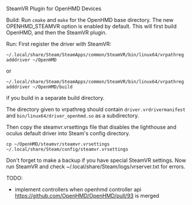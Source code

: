 SteamVR Plugin for OpenHMD Devices

Build:
Run `cmake` and `make` for the OpenHMD base directory. The new OPENHMD_STEAMVR option is enabled by default. This will first build OpenHMD, and then the SteamVR plugin.

Run:
First register the driver with SteamVR:

    ~/.local/share/Steam/SteamApps/common/SteamVR/bin/linux64/vrpathreg adddriver ~/OpenHMD

or

    ~/.local/share/Steam/SteamApps/common/SteamVR/bin/linux64/vrpathreg adddriver ~/OpenHMD/build

if you build in a separate build directory.

The directory given to vrpathreg should contain `driver.vrdrivermanifest` and `bin/linux64/driver_openhmd.so` as a subdirectory.

Then copy the steamvr.vrsettings file that disables the lighthouse and oculus default driver into Steam's config directory.

    cp ~/OpenHMD/steamvr/steamvr.vrsettings ~/.local/share/Steam/config/steamvr.vrsettings

Don't forget to make a backup if you have special SteamVR settings. Now run SteamVR and check ~/.local/share/Steam/logs/vrserver.txt for errors.

TODO:
* implement controllers when openhmd controller api https://github.com/OpenHMD/OpenHMD/pull/93 is merged
